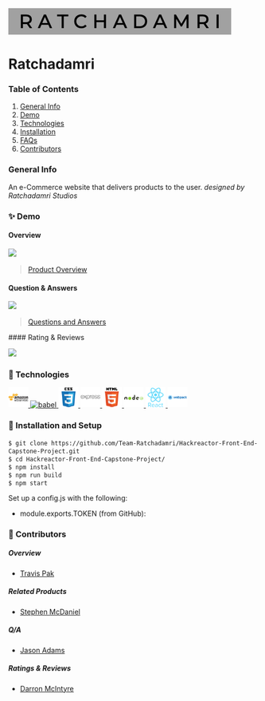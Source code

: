 <img src="./images/banner.png">

# Ratchadamri

### Table of Contents

1. [General Info](#🌴-General-Info)
2. [Demo](#✨-Demo)
3. [Technologies](#🧪-Technologies)
4. [Installation](#🚀-Installation)
5. [FAQs](#FAQS)
6. [Contributors](#🤝-Contributors)

### General Info

An e-Commerce website that delivers products to the user.
_designed by Ratchadamri Studios_

### ✨ Demo

#### Overview

![](https://imgur.com/a/ADziyEp.jpeg)
<blockquote class="imgur-embed-pub" lang="en" data-id="a/ADziyEp"  ><a href="//imgur.com/a/ADziyEp">Product Overview</a></blockquote>

#### Question & Answers

![](https://imgur.com/a/xv6JrDr.jpeg)
<blockquote class="imgur-embed-pub" lang="en" data-id="a/xv6JrDr"  ><a href="//imgur.com/a/xv6JrDr">Questions and Answers</a></blockquote>
#### Rating & Reviews

![](https://imgur.com/a/F4upm0N.jpeg)

### 🧪 Technologies

<p align="left"> <a href="https://aws.amazon.com" target="_blank" rel="noreferrer"> <img src="https://raw.githubusercontent.com/devicons/devicon/master/icons/amazonwebservices/amazonwebservices-original-wordmark.svg" alt="aws" width="40" height="40"/> </a> <a href="https://babeljs.io/" target="_blank" rel="noreferrer"> <img src="https://www.vectorlogo.zone/logos/babeljs/babeljs-icon.svg" alt="babel" width="40" height="40"/> </a> <a href="https://www.w3schools.com/css/" target="_blank" rel="noreferrer"> <img src="https://raw.githubusercontent.com/devicons/devicon/master/icons/css3/css3-original-wordmark.svg" alt="css3" width="40" height="40"/> </a> <a href="https://expressjs.com" target="_blank" rel="noreferrer"> <img src="https://raw.githubusercontent.com/devicons/devicon/master/icons/express/express-original-wordmark.svg" alt="express" width="40" height="40"/> </a> <a href="https://www.w3.org/html/" target="_blank" rel="noreferrer"> <img src="https://raw.githubusercontent.com/devicons/devicon/master/icons/html5/html5-original-wordmark.svg" alt="html5" width="40" height="40"/> </a> <a href="https://nodejs.org" target="_blank" rel="noreferrer"> <img src="https://raw.githubusercontent.com/devicons/devicon/master/icons/nodejs/nodejs-original-wordmark.svg" alt="nodejs" width="40" height="40"/> </a> <a href="https://reactjs.org/" target="_blank" rel="noreferrer"> <img src="https://raw.githubusercontent.com/devicons/devicon/master/icons/react/react-original-wordmark.svg" alt="react" width="40" height="40"/> </a> <a href="https://webpack.js.org" target="_blank" rel="noreferrer"> <img src="https://raw.githubusercontent.com/devicons/devicon/d00d0969292a6569d45b06d3f350f463a0107b0d/icons/webpack/webpack-original-wordmark.svg" alt="webpack" width="40" height="40"/> </a> </p>

### 🚀 Installation and Setup

```
$ git clone https://github.com/Team-Ratchadamri/Hackreactor-Front-End-Capstone-Project.git
$ cd Hackreactor-Front-End-Capstone-Project/
$ npm install
$ npm run build
$ npm start
```

Set up a config.js with the following:

- module.exports.TOKEN (from GitHub):

### 🤝 Contributors

##### Overview

- [Travis Pak](https://www.linkedin.com/in/travis-pak-5b2851104/)

##### Related Products

- [Stephen McDaniel](https://www.linkedin.com/in/victor-mcdaniel/)

##### Q/A

- [Jason Adams](https://www.linkedin.com/in/jason-adams-b88086146/)

##### Ratings & Reviews

- [Darron McIntyre](www.linkedin.com/in/darron-mcintyre90)

